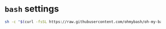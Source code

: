 # `bash` settings

```sh
sh -c "$(curl -fsSL https://raw.githubusercontent.com/ohmybash/oh-my-bash/master/tools/install.sh)"
```

